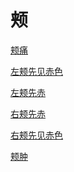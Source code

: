 # 颊[颊痛](https://www.gmzyjc.com/search/result?wd=颊痛)[左颊先见赤色](https://www.gmzyjc.com/search/result?wd=左颊先见赤色)[左颊先赤](https://www.gmzyjc.com/search/result?wd=左颊先赤)[右颊先赤](https://www.gmzyjc.com/search/result?wd=右颊先赤)[右颊先见赤色](https://www.gmzyjc.com/search/result?wd=右颊先见赤色)[颊肿](https://www.gmzyjc.com/search/result?wd=颊肿)